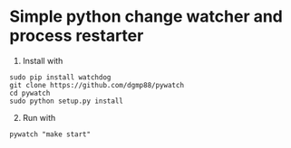 # Simple python change watcher and process restarter

1. Install with 

```
sudo pip install watchdog
git clone https://github.com/dgmp88/pywatch
cd pywatch
sudo python setup.py install
```

2. Run with

```pywatch "make start"```

